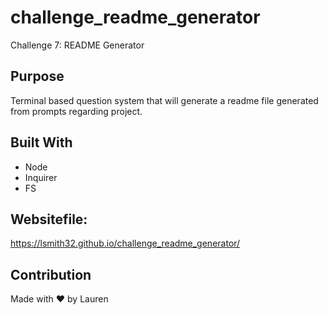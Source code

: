 # challenge_readme_generator
Challenge 7: README Generator

## Purpose
Terminal based question system that will generate a readme file generated from prompts regarding project. 

## Built With
* Node
* Inquirer
* FS

## Websitefile:
https://lsmith32.github.io/challenge_readme_generator/

## Contribution
Made with ❤️ by Lauren
